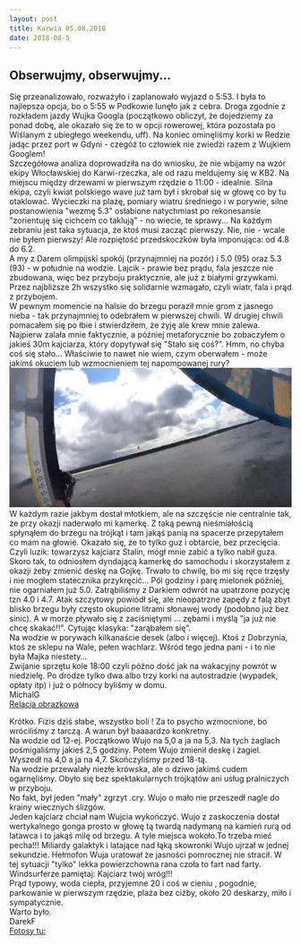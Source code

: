 ```yaml
---
layout: post
title: Karwia 05.08.2018
date: 2018-08-5
---
```


## Obserwujmy, obserwujmy...

Się przeanalizowało, rozważyło i zaplanowało wyjazd o 5:53. I była to
najlepsza opcja, bo o 5:55 w Podkowie lunęło jak z cebra.
Droga zgodnie z rozkładem jazdy Wujka Googla (początkowo obliczył, że
dojedziemy za ponad dobę, ale okazało się że to w opcji rowerowej, która
pozostała po Wiślanym z ubiegłego weekendu, uff). Na koniec ominęliśmy
korki w Redzie jadąc przez port w Gdyni - czegóż to człowiek nie zwiedzi
razem z Wujkiem Googlem!  
Szczegółowa analiza doprowadziła na do wniosku, że nie wbijamy na wzór
ekipy Włocławskiej do Karwi-rzeczka, ale od razu meldujemy się w KB2. Na
miejscu między drzewami w pierwszym rzędzie o 11:00 - idealnie.
Silna ekipa, czyli kwiat polskiego wave już tam był i skrobał się w
głowę co by tu otaklować. Wycieczki na plażę, pomiary wiatru średniego i
w porywie, silne postanowienia "wezmę 5.3" osłabione natychmiast po
rekonesansie "zorientuję się cichcem co taklują" - no wiecie, te
sprawy... Na każdym zebraniu jest taka sytuacja, że ktoś musi zacząć
pierwszy. Nie, nie - wcale nie byłem pierwszy! Ale rozpiętość
przedskoczków była imponująca: od 4.8 do 6.2.  
A my z Darem olimpijski spokój (przynajmniej na pozór) i 5.0 (95) oraz
5.3 (93) - w południe na wodzie. Lajcik - prawie bez prądu, fala jeszcze
nie zbudowana, więc bez przyboju praktycznie, ale już z białymi
grzywkami. Przez najbliższe 2h wszystko się solidarnie wzmagało, czyli
wiatr, fala i prąd z przybojem.  
W pewnym momencie na halsie do brzegu
poraził mnie grom z jasnego nieba - tak przynajmniej to odebrałem w
pierwszej chwili. W drugiej chwili pomacałem się po łbie i stwierdziłem,
że żyję ale krew mnie zalewa. Najpierw zalała mnie faktycznie, a później
metaforycznie bo zobaczyłem o jakieś 30m kajciarza, który dopytywał się
"Stało się coś?". Hmm, no chyba coś się stało... Właściwie to nawet nie
wiem, czym oberwałem - może jakimś okuciem lub wzmocnieniem tej
napompowanej rury?  
[![Baseball](https://raw.githubusercontent.com/naspocie/blog/master/images/2018-08-05-Karwia/baseball.png)](https://youtu.be/APkuDiGGkNU)  
W każdym razie jakbym dostał młotkiem, ale na
szczęście nie centralnie tak, że przy okazji naderwało mi kamerkę. Z
taką pewną nieśmiałością spłynąłem do brzegu na trójkąt i tam jakąś
panią na spacerze przepytałem co mam na głowie. Okazało się, że to tylko
guz i obtarcie, bez przecięcia. Czyli luzik: towarzysz kajciarz Stalin,
mógł mnie zabić a tylko nabił guza.  
Skoro tak, to odniosłem dyndającą kamerkę do samochodu i skorzystałem z
okazji żeby zmienić deskę na Gojkę. Trwało to chwilę, bo mi się ręce
trzęsły i nie mogłem statecznika przykręcić...
Pól godziny i parę mielonek później, nie ogarniałem już 5.0.
Zatrąbiliśmy z Darkiem odwrót na upatrzone pozycję tzn 4.0 i 4.7. Atak
szczytowy powiódł się, ale nieopatrzne zapędy z falą zbyt blisko brzegu
były często okupione litrami słonawej wody (podobno już bez sinic). A w
morze pływało się z zaciśniętymi ... zębami i myślą "ja już nie chcę
skakać!!". Cytując klasyka: "zarąbałem się".  
Na wodzie w porywach kilkanaście desek (albo i więcej). Ktoś z
Dobrzynia, ktoś ze sklepu na Wale, pełen wachlarz.
Wśród tego jedna pani - i to nie była Majka niestety...  
Zwijanie sprzętu kole 18:00 czyli późno dość jak na wakacyjny powrót w
niedzielę. Po drodze tylko dwa albo trzy korki na autostradzie (wypadek,
opłaty itp) i już o północy byliśmy w domu.  
MichalG  
[Relacja obrazkowa](https://youtu.be/dp7aXD02WR4) 

Krótko. Fizis dziś słabe, wszystko boli !  Za to psycho wzmocnione, bo wróciliśmy z tarczą. 
A warun był baaaardzo konkretny.  
Na wodzie od 12-ej. Początkowo Wujo na 5,0  a ja na 5,3. Na tych żaglach pośmigaliśmy jakieś 2,5 godziny. 
Potem Wujo zmienił deskę i żagiel. Wyszedł na 4,0 a ja na 4,7. Skończyliśmy przed 18-tą.  
Na wodzie przewalały niezłe krówska, ale o dziwo jakimś cudem ogarnęliśmy. 
Obyło się bez spektakularnych trójkątów ani usług pralniczych w przyboju.  
No fakt,  był jeden "mały" zgrzyt .cry.  Wujo o mało nie przeszedł nagle do krainy wiecznych ślizgów.  
Jeden kajciarz chciał nam Wujcia wykończyć. 
Wujo z zaskoczenia dostał wertykalnego gonga prosto w głowę tą twardą nadymaną na kamień rurą od latawca i to jakąś milę od brzegu. 
A tyle miejsca wokoło.To trzeba mieć pecha!!! Miliardy galaktyk i latające nad łąką skowronki Wujo ujrzał w jednej sekundzie. 
Hełmofon Wuja uratował że jasności pomrocznej nie stracił. 
W tej sytuacji "tylko" lekka powierzchowna rana czoła to fart nad farty.  
Windsurferze pamiętaj: Kajciarz twój wróg!!!  
Prąd typowy, woda ciepła, przyjemne 20 i coś w cieniu , pogodnie, parkowanie w pierwszym rzędzie, plaża bez ciżby, około 20 deskarzy, miło i sympatycznie.  
Warto było.  
DarekF  
[Fotosy tu:](http://naspocie.pl/photorama/gallery/2018-08-05-Karwia/)  
